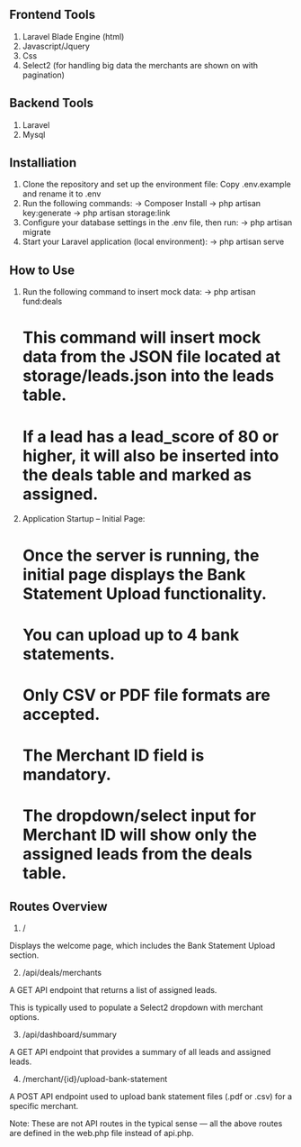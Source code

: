 ## Frontend Tools

1. Laravel Blade Engine (html)
2. Javascript/Jquery
3. Css
4. Select2 (for handling big data the merchants are shown on with pagination)

## Backend Tools

1. Laravel
2. Mysql

## Installiation

1. Clone the repository and set up the environment file:
   Copy .env.example and rename it to .env
2. Run the following commands:
   -> Composer Install
   -> php artisan key:generate
   -> php artisan storage:link
3. Configure your database settings in the .env file, then run:
   -> php artisan migrate
4. Start your Laravel application (local environment):
   -> php artisan serve

## How to Use

1. Run the following command to insert mock data:
   -> php artisan fund:deals
    # This command will insert mock data from the JSON file located at storage/leads.json into the leads table.
    # If a lead has a lead_score of 80 or higher, it will also be inserted into the deals table and marked as assigned.
2. Application Startup – Initial Page:
    # Once the server is running, the initial page displays the Bank Statement Upload functionality.
    # You can upload up to 4 bank statements.
    # Only CSV or PDF file formats are accepted.
    # The Merchant ID field is mandatory.
    # The dropdown/select input for Merchant ID will show only the assigned leads from the deals table.

## Routes Overview

1. /

Displays the welcome page, which includes the Bank Statement Upload section.

2. /api/deals/merchants

A GET API endpoint that returns a list of assigned leads.

This is typically used to populate a Select2 dropdown with merchant options.

3. /api/dashboard/summary

A GET API endpoint that provides a summary of all leads and assigned leads.

4. /merchant/{id}/upload-bank-statement

A POST API endpoint used to upload bank statement files (.pdf or .csv) for a specific merchant.

Note:
These are not API routes in the typical sense — all the above routes are defined in the web.php file instead of api.php.
